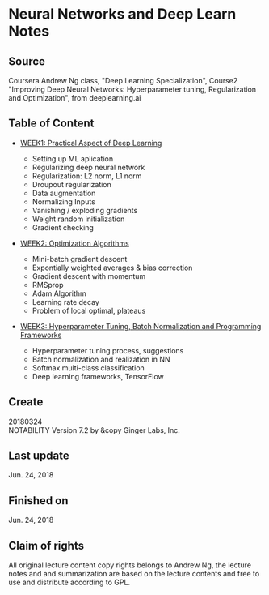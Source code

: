 # Neural Networks and Deep Learn Notes   
## Source  
Coursera Andrew Ng class, "Deep Learning Specialization", Course2 "Improving Deep Neural Networks: Hyperparameter tuning, Regularization and Optimization", from deeplearning.ai  
## Table of Content  
- [WEEK1: Practical Aspect of Deep Learning](https://github.com/SuperYuLu/Deep-Learning-Notes-Exercise/blob/master/AndrewNg_DeepLearning_Notes/Course2-Improving%20Deep%20Neural%20Networks/Week1-Practical%20Aspect%20of%20Deep%20Learning.pdf)
  + Setting up ML aplication 
  + Regularizing deep neural network
  + Regularization: L2 norm, L1 norm
  + Droupout regularization
  + Data augmentation 
  + Normalizing Inputs 
  + Vanishing / exploding gradients
  + Weight random initialization 
  + Gradient checking

- [WEEK2: Optimization Algorithms](https://github.com/SuperYuLu/Deep-Learning-Notes-Exercise/blob/master/AndrewNg_DeepLearning_Notes/Course2-Improving%20Deep%20Neural%20Networks/Week2-Optimization%20Algorithms.pdf)
  + Mini-batch gradient descent
  + Expontially weighted averages & bias correction 
  + Gradient descent with momentum 
  + RMSprop
  + Adam Algorithm 
  + Learning rate decay
  + Problem of local optimal, plateaus
- [WEEK3: Hyperparameter Tuning, Batch Normalization and Programming Frameworks](https://github.com/SuperYuLu/Deep-Learning-Notes-Exercise/blob/master/AndrewNg_DeepLearning_Notes/Course2-Improving%20Deep%20Neural%20Networks/Week3-Hyperparameter%20Tuning%20Batch%20Normalization%20and%20Programming%20Frameworks.pdf)
  + Hyperparameter tuning process, suggestions 
  + Batch normalization and realization in NN
  + Softmax multi-class classification 
  + Deep learning frameworks, TensorFlow

  
  
## Create  
20180324  
NOTABILITY Version 7.2 by &copy Ginger Labs, Inc.  

## Last update  
Jun. 24, 2018   

## Finished on
Jun. 24, 2018
## Claim of rights  
All original lecture content copy rights belongs to Andrew Ng, the lecture notes and and summarization are based on the lecture contents and free to use and distribute according to GPL.
